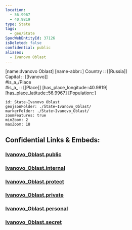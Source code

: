 ```yaml
---
location:
  - 56.9967
  - 40.9819
type: State
tags:
  - geo/State
SpocWebEntityId: 37126
isDeleted: false
confidential: public
aliases:
  - Ivanovo Oblast
---
```

[name::Ivanovo Oblast] 
[name-abbr::] 
Country :: [[Russia]]  
Capital :: [[Ivanovo]]  
#is_a_/Place  
#is_a_ :: [[Place]] 
[has_place_longitude::40.9819] 
[has_place_latitude::56.9967] 
[Population::] 



```leaflet
id: State~Ivanovo_Oblast
geojsonFolder: ./State~Ivanovo_Oblast/
markerFolder: ./State~Ivanovo_Oblast/
zoomFeatures: true 
minZoom: 2 
maxZoom: 18
```


## Confidential Links & Embeds: 

### [Ivanovo_Oblast.public](/_public/\Earth\Continent\Europe\Europe~East\Russia\Russia~CentralIvanovo_Oblast.public.md) 

### [Ivanovo_Oblast.internal](/_internal/\Earth\Continent\Europe\Europe~East\Russia\Russia~CentralIvanovo_Oblast.internal.md) 

### [Ivanovo_Oblast.protect](/_protect/\Earth\Continent\Europe\Europe~East\Russia\Russia~CentralIvanovo_Oblast.protect.md) 

### [Ivanovo_Oblast.private](/_private/\Earth\Continent\Europe\Europe~East\Russia\Russia~CentralIvanovo_Oblast.private.md) 

### [Ivanovo_Oblast.personal](/_personal/\Earth\Continent\Europe\Europe~East\Russia\Russia~CentralIvanovo_Oblast.personal.md) 

### [Ivanovo_Oblast.secret](/_secret/\Earth\Continent\Europe\Europe~East\Russia\Russia~CentralIvanovo_Oblast.secret.md)

